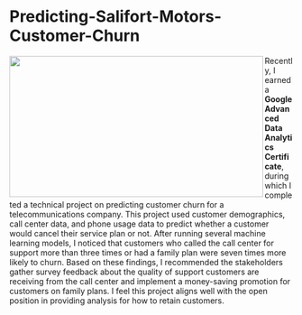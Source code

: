 # Predicting-Salifort-Motors-Customer-Churn
<img src='https://miro.medium.com/v2/resize:fit:1400/0*LRyHZb_JBpuuNVzd' width="450" height="250" align=left>

Recently, I earned a **Google Advanced Data Analytics Certificate**, during which I completed a technical project on predicting customer churn for a telecommunications company. This project used customer demographics, call center data, and phone usage data to predict whether a customer would cancel their service plan or not. After running several machine learning models, I noticed that customers who called the call center for support more than three times or had a family plan were seven times more likely to churn. Based on these findings, I recommended the stakeholders gather survey feedback about the quality of support customers are receiving from the call center and implement a money-saving promotion for customers on family plans. I feel this project aligns well with the open position in providing analysis for how to retain customers.
